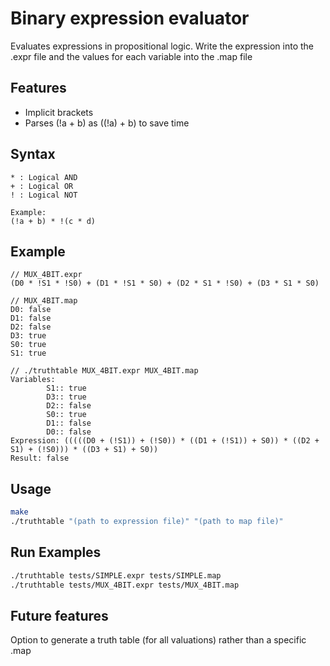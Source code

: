 # Binary expression evaluator

Evaluates expressions in propositional logic.
Write the expression into the .expr file and the values for each variable into the .map file

## Features
- Implicit brackets
- Parses (!a + b) as ((!a) + b) to save time

## Syntax
```
* : Logical AND
+ : Logical OR
! : Logical NOT

Example:
(!a + b) * !(c * d)
```

## Example
```
// MUX_4BIT.expr
(D0 * !S1 * !S0) + (D1 * !S1 * S0) + (D2 * S1 * !S0) + (D3 * S1 * S0)

// MUX_4BIT.map
D0: false
D1: false
D2: false
D3: true
S0: true
S1: true

// ./truthtable MUX_4BIT.expr MUX_4BIT.map
Variables:
        S1:: true
        D3:: true
        D2:: false
        S0:: true
        D1:: false
        D0:: false
Expression: (((((D0 + (!S1)) + (!S0)) * ((D1 + (!S1)) + S0)) * ((D2 + S1) + (!S0))) * ((D3 + S1) + S0))
Result: false
```

## Usage
```bash
make
./truthtable "(path to expression file)" "(path to map file)"
```
## Run Examples
```bash
./truthtable tests/SIMPLE.expr tests/SIMPLE.map
./truthtable tests/MUX_4BIT.expr tests/MUX_4BIT.map
```

## Future features
Option to generate a truth table (for all valuations) rather than a specific .map
